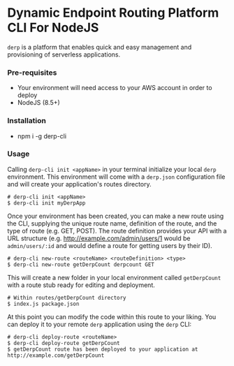 # Dynamic Endpoint Routing Platform CLI For NodeJS
`derp` is a platform that enables quick and easy management and provisioning of serverless applications.

### Pre-requisites
- Your environment will need access to your AWS account in order to deploy
- NodeJS (8.5+)

### Installation
- npm i -g derp-cli

### Usage
Calling `derp-cli init <appName>` in your terminal initialize your local `derp` environment. This environment will come with a `derp.json` configuration file and will create your application's routes directory.
```
# derp-cli init <appName>
$ derp-cli init myDerpApp
```
Once your environment has been created, you can make a new route using the CLI, supplying the unique route name, definition of the route, and the type of route (e.g. GET, POST). The route definition provides your API with a URL structure (e.g. http://example.com/admin/users/1 would be `admin/users/:id` and would define a route for getting users by their ID).
```
# derp-cli new-route <routeName> <routeDefinition> <type>
$ derp-cli new-route getDerpCount derpcount GET
```
This will create a new folder in your local environment called `getDerpCount` with a route stub ready for editing and deployment.
```
# Within routes/getDerpCount directory
$ index.js package.json
```
At this point you can modify the code within this route to your liking.
You can deploy it to your remote `derp` application using the `derp` CLI:
```
# derp-cli deploy-route <routeName>
$ derp-cli deploy-route getDerpCount
$ getDerpCount route has been deployed to your application at http://example.com/getDerpCount
```